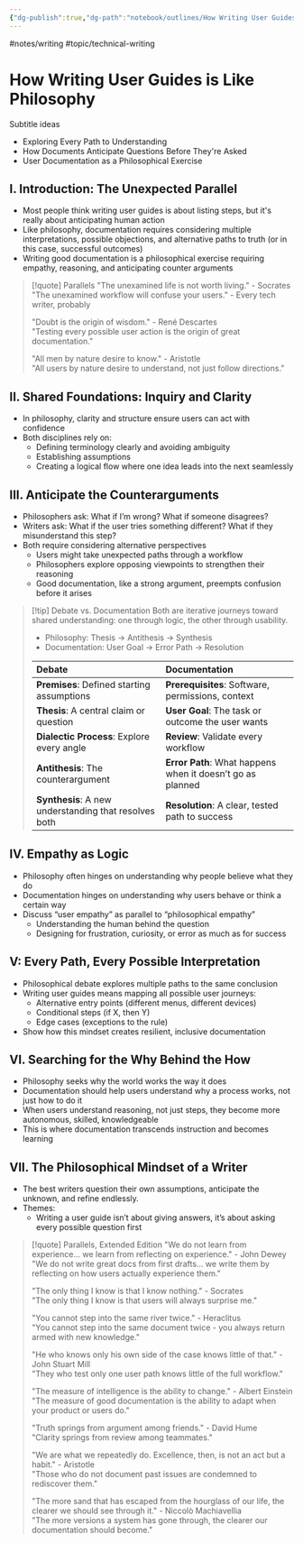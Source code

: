 ```yaml
---
{"dg-publish":true,"dg-path":"notebook/outlines/How Writing User Guides is Like Philosophy.md","permalink":"/notebook/outlines/how-writing-user-guides-is-like-philosophy/","created":"2025-10-27T23:12:39.034-04:00","updated":"2025-10-27T23:35:13.927-04:00"}
---
```


#notes/writing #topic/technical-writing 

# How Writing User Guides is Like Philosophy

Subtitle ideas
* Exploring Every Path to Understanding
* How Documents Anticipate Questions Before They're Asked
* User Documentation as a Philosophical Exercise

## I. Introduction: The Unexpected Parallel
- Most people think writing user guides is about listing steps, but it's really about anticipating human action
- Like philosophy, documentation requires considering multiple interpretations, possible objections, and alternative paths to truth (or in this case, successful outcomes)
- Writing good documentation is a philosophical exercise requiring empathy, reasoning, and anticipating counter arguments

> [!quote] Parallels
> "The unexamined life is not worth living." - Socrates<br/>
> "The unexamined workflow will confuse your users." - Every tech writer, probably
> 
> "Doubt is the origin of wisdom." - René Descartes<br/>
> "Testing every possible user action is the origin of great documentation."
> 
> "All men by nature desire to know." - Aristotle<br/>
> "All users by nature desire to understand, not just follow directions."

## II. Shared Foundations: Inquiry and Clarity
- In philosophy, clarity and structure ensure users can act with confidence
- Both disciplines rely on:
	- Defining terminology clearly and avoiding ambiguity
	- Establishing assumptions 
	- Creating a logical flow where one idea leads into the next seamlessly

## III. Anticipate the Counterarguments
- Philosophers ask: What if I’m wrong? What if someone disagrees?
- Writers ask: What if the user tries something different? What if they misunderstand this step?
- Both require considering alternative perspectives
	- Users might take unexpected paths through a workflow
	- Philosophers explore opposing viewpoints to strengthen their reasoning
	- Good documentation, like a strong argument, preempts confusion before it arises


> [!tip]  Debate vs. Documentation
> Both are iterative journeys toward shared understanding: one through logic, the other through usability.
> 
> - Philosophy: Thesis → Antithesis → Synthesis
> - Documentation: User Goal → Error Path → Resolution
> 
> | Debate | Documentation |
> |:-----|:----|
> | **Premises**: Defined starting assumptions		 | **Prerequisites**: Software, permissions, context |
> | **Thesis**: A central claim or question | **User Goal**: The task or outcome the user wants |
> | **Dialectic Process**: Explore every angle		 | **Review**: Validate every workflow |
> | **Antithesis**: The counterargument | **Error Path**: What happens when it doesn’t go as planned |
> | **Synthesis**: A new understanding that resolves both	 | **Resolution**: A clear, tested path to success |

## IV. Empathy as Logic
- Philosophy often hinges on understanding why people believe what they do
- Documentation hinges on understanding why users behave or think a certain way
- Discuss “user empathy” as parallel to “philosophical empathy”
	- Understanding the human behind the question
	- Designing for frustration, curiosity, or error as much as for success

## V: Every Path, Every Possible Interpretation
- Philosophical debate explores multiple paths to the same conclusion
- Writing user guides means mapping all possible user journeys:
	- Alternative entry points (different menus, different devices)
	- Conditional steps (if X, then Y)
	- Edge cases (exceptions to the rule)
- Show how this mindset creates resilient, inclusive documentation

## VI. Searching for the Why Behind the How
- Philosophy seeks why the world works the way it does
- Documentation should help users understand why a process works, not just how to do it
- When users understand reasoning, not just steps, they become more autonomous, skilled, knowledgeable
- This is where documentation transcends instruction and becomes learning

## VII. The Philosophical Mindset of a Writer
- The best writers question their own assumptions, anticipate the unknown, and refine endlessly.
- Themes:
	- Writing a user guide isn’t about giving answers, it’s about asking every possible question first


> [!quote] Parallels, Extended Edition
> "We do not learn from experience... we learn from reflecting on experience." - John Dewey<br/>
> "We do not write great docs from first drafts... we write them by reflecting on how users actually experience them."
> 
> "The only thing I know is that I know nothing." - Socrates<br/>
> "The only thing I know is that users will always surprise me."
> 
> "You cannot step into the same river twice." - Heraclitus<br/>
> "You cannot step into the same document twice - you always return armed with new knowledge."
> 
> "He who knows only his own side of the case knows little of that." - John Stuart Mill<br/>
> "They who test only one user path knows little of the full workflow."
> 
> "The measure of intelligence is the ability to change." - Albert Einstein<br/>
> "The measure of good documentation is the ability to adapt when your product or users do."
> 
> "Truth springs from argument among friends." - David Hume<br/>
> "Clarity springs from review among teammates."
> 
> "We are what we repeatedly do. Excellence, then, is not an act but a habit." - Aristotle<br/>
> "Those who do not document past issues are condemned to rediscover them."
> 
> "The more sand that has escaped from the hourglass of our life, the clearer we should see through it." - Niccolò Machiavellia<br/>
> "The more versions a system has gone through, the clearer our documentation should become."
